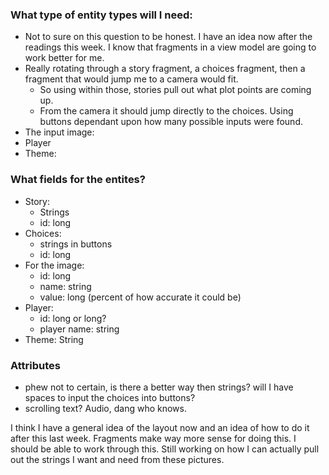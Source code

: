 ### What type of entity types will I need:
* Not to sure on this question to be honest. I have an idea now after the readings this week. I know that fragments in a view model are going to work better for me. 
* Really rotating through a story fragment, a choices fragment, then a fragment that would jump me to a camera would fit. 
  * So using within those, stories pull out what plot points are coming up.
  * From the camera it should jump directly to the choices. Using buttons dependant upon how many possible inputs were found. 
* The input image:
* Player
* Theme:
  
### What fields for the entites?
* Story:
  * Strings
  * id: long
* Choices: 
  * strings in buttons
  * id: long
* For the image:
  * id: long
  * name: string
  * value: long (percent of how accurate it could be)
* Player: 
  * id: long or long?
  * player name: string
* Theme: String

### Attributes 
* phew not to certain, is there a better way then strings? will I have spaces to input the choices into buttons?
* scrolling text? Audio, dang who knows. 

I think I have a general idea of the layout now and an idea of how to do it after this last week. Fragments make way more sense for doing this. 
I should be able to work through this. Still working on how I can actually pull out the strings I want and need from these pictures. 

